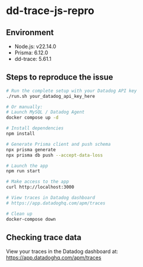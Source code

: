 # dd-trace-js-repro

## Environment

- Node.js: v22.14.0
- Prisma: 6.12.0
- dd-trace: 5.61.1

## Steps to reproduce the issue

```bash
# Run the complete setup with your Datadog API key
./run.sh your_datadog_api_key_here

# Or manually:
# Launch MySQL / Datadog Agent
docker compose up -d

# Install dependencies
npm install

# Generate Prisma client and push schema
npx prisma generate
npx prisma db push --accept-data-loss

# Launch the app
npm run start

# Make access to the app
curl http://localhost:3000

# View traces in Datadog dashboard
# https://app.datadoghq.com/apm/traces

# Clean up
docker-compose down
```

## Checking trace data

View your traces in the Datadog dashboard at:
https://app.datadoghq.com/apm/traces
